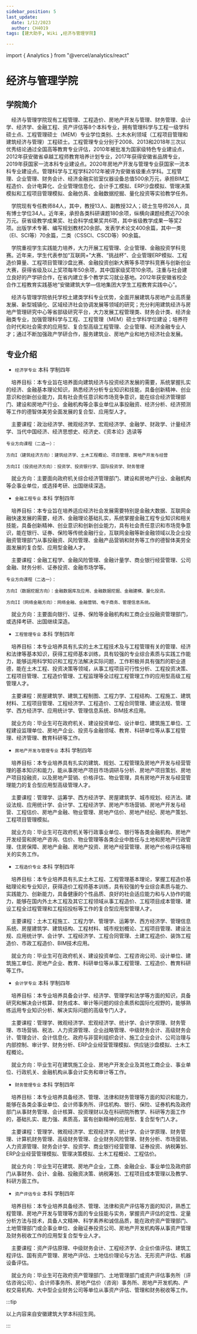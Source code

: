 ```yaml
---
sidebar_position: 5
last_update:
  date: 1/12/2023
  author: CH4019
tags: [建大助手, Wiki ,经济与管理学院]

---
```

import { Analytics } from "@vercel/analytics/react"
<Analytics/>

# 经济与管理学院

## 学院简介

&emsp;经济与管理学院现有工程管理、工程造价、房地产开发与管理、财务管理、会计学、经济学、金融工程、资产评估等8个本科专业，拥有管理科学与工程一级学科硕士点、工程管理硕士（MEM）专业学位类别、土木水利领域（工程项目管理和建筑经济与管理）工程硕士。工程管理专业分别于2008、2013和2018年三次以优秀结论通过全国高等教育专业评估，2010年被批准为国家级特色专业建设点，2012年获安徽省卓越工程师教育培养计划专业，2017年获得安徽省品牌专业，2019年获国家一流本科专业建设点。2020年房地产开发与管理专业获国家一流本科专业建设点。管理科学与工程学科2012年被评为安徽省级重点学科。工程管理、企业管理、财务会计、经济金融实验室仪器设备总值500余万元，承担BIM工程造价、会计电算化、企业管理信息化、会计手工模拟、ERP沙盘模拟、管理决策模拟和工程项目管理模拟、金融仿真、金融数据挖掘、量化投资等实验教学任务。

&emsp;学院现有专任教师84人，其中，教授13人、副教授32人；硕士生导师26人，具有博士学位34人。近年来，承担各类科研课题180余项，纵横向课题经费近700余万元。获省级教学成果奖、社会科学成果奖共6项，其中省级教学成果一等奖2项。出版学术专著、编写规划教材20余部。发表学术论文400余篇，其中一类（EI、SCI等）70余篇，二类（CSSCI、CSCD等）90余篇。

&emsp;学院重视学生实践能力培养，大力开展工程管理、企业管理、金融投资学科竞赛。近年来，学生代表参加“互联网+”大赛、“挑战杯”、企业管理ERP模拟、工程造价算量、工程项目管理沙盘比赛、金融投资创新大赛等多项学科竞赛与创新创业大赛，获得省级及以上奖项每年50余项，其中国家级奖项10余项。注重与社会建立良好的产学研合作，在省内建立多个教学实习就业基地。2012年获安徽省校企合作工程教育实践基地“安徽建筑大学—信地集团大学生工程教育实践中心”。

&emsp;经济与管理学院依托学校土建类学科专业优势，全面开展建筑与房地产业高质量发展、新型城镇化、区域经济社会协调发展等领域的研究；充分利用建筑经济与房地产管理研究中心等省部级研究平台，大力发展工程管理类、财务会计类、经济金融类专业，加强管理科学与工程、工程管理（MEM）硕士学科学位建设；培养符合时代和社会需求的应用型、复合型高级工程管理、企业管理、经济金融专业人才；通过不断加强政产学研合作，服务建筑业、房地产业和地方经济社会发展。

## 专业介绍

- `经济学专业`  本科  学制四年

&emsp;培养目标：本专业旨在培养面向建筑经济与投资经济发展的需要，系统掌握扎实的经济、金融基本理论知识，熟悉经济分析专业知识和技能，具备创新精神、创业意识和创新创业能力，具有社会责任意识和市场竞争意识，能在综合经济管理部门、建设和房地产行业、金融机构等企事业单位从事投融资、经济分析、经济预测等工作的德智体美劳全面发展的复合型、应用型人才。

&emsp;主要课程：政治经济学、微观经济学、宏观经济学、金融学、财政学、计量经济学、当代中国经济、经济思想史、经济史、《资本论》选读等

    专业方向课程（二选一）：

    方向I（建筑经济方向）：建筑经济学、土木工程概论、项目管理、房地产开发与经营

    方向II（投资经济方向）：投资学、投资银行学、国际投资学、财务管理

&emsp;就业方向：主要面向政府机关综合经济管理部门、建设和房地产行业、金融机构等企事业单位，或选择考研、出国继续深造。

- `金融工程专业`  本科  学制四年

&emsp;培养目标：本专业旨在培养适应经济社会发展需要特别是金融大数据、互联网金融快速发展的需要，经济、金融理论基础扎实，系统掌握金融工程专业知识和相关技能，具备创新精神、创业意识和创新创业能力，具有社会责任意识和市场竞争意识，能在银行、证券、保险等传统金融行业，互联网金融等新金融领域以及企业投融资管理部门从事投融资、风险管理、金融产品营销和财务等工作的德智体美劳全面发展的复合型、应用型金融人才。

&emsp;主要课程：金融工程学、金融风险管理、金融计量学、商业银行经营管理、公司金融、财务分析、证券投资、金融市场学等。

    专业方向课程（二选一）：

    方向I（数据挖掘方向）：金融数据库及应用、金融数据挖掘、金融建模、量化投资。

    方向II（网络金融方向）：网络金融、金融营销、电子商务、管理信息系统。

&emsp;就业方向：主要面向银行、证券、保险等金融机构和工商企业投融资管理部门，或选择考研、出国继续深造。

- `工程管理专业`  本科  学制四年

&emsp;培养目标：本专业培养具有扎实的土木工程技术及与工程管理有关的管理、经济和法律等基本知识，获得工程师基本训练，具有较强的专业综合素质与实践工作能力，能够运用科学知识和工程方法解决实际问题，工作积极并具有强烈的职业道德，能在土木工程、投资决策等领域，从事工程项目可行性分析、工程投资决策、工程项目管理、工程造价管理、工程监理等全过程工程管理工作的应用型高级工程管理人才。

&emsp;主要课程：房屋建筑学、建筑工程制图、工程力学、工程结构、工程施工、建筑材料、工程项目管理、工程经济学、工程造价、工程合同管理、建设法规、管理学、西方经济学、应用统计学、管理信息系统、BIM技术应用。

&emsp;就业方向：毕业生可在政府机关、建设投资单位、设计单位、建筑施工单位、工程建设监理单位、房地产企业、投资与金融领域、教育、科研单位等从事工程管理、经济管理、教育科研等工作。

- `房地产开发与管理专业`  本科  学制四年

&emsp;培养目标：本专业培养具有扎实的建筑、规划、工程管理及房地产开发与经营管理的基本知识和能力，能从事房地产项目市场调研与分析、房地产项目策划、房地产项目投融资，以及房地产营销、价格评估、物业管理，具有房地产开发与经营管理能力的复合型应用型高级管理人才。

&emsp;主要课程：管理学、运筹学、西方经济学、房屋建筑学、城市规划、经济法、建设法规、应用统计学、会计学、工程经济学、房地产市场营销、房地产开发与经营、工程估价、房地产金融、物业管理、房地产估价、房地产经纪、房地产策划、工程项目管理模拟。

&emsp;就业方向：毕业生可在政府机关等行政事业单位、银行等各类金融机构、房地产开发经营和房地产咨询、估价、物业管理等各类企业中胜任与土地和房地产行政管理、住房保障、房地产金融、房地产投资、房地产经营管理、房地产价格评估等相关的实务工作。

- `工程造价专业`  本科  学制四年

&emsp;培养目标：本专业培养具有扎实土木工程、工程管理基本理论，掌握工程造价基础理论和专业知识，获得造价工程师基本训练，具有较强的专业综合素质与能力、实践能力、创新能力，具备健康的个性品质、良好的社会适应能力和与人协作的能力，能够在国内外土木工程及其它工程领域从事工程造价、工程项目成本管理、建设工程全过程管理和工程招投标等工作的复合型应用型管理人才。

&emsp;主要课程：土木工程施工、工程力学、管理学、运筹学、西方经济学、管理信息系统、房屋建筑学、建筑结构、工程材料、城市规划概论、工程项目管理、建设法规、应用统计学、会计学、工程经济学、工程合同管理、土建工程造价、装饰工程造价、市政工程造价、BIM技术应用。

&emsp;就业方向：毕业生可在政府机关、建设投资单位、工程咨询公司、设计单位、建筑施工单位、房地产企业、教育、科研单位等从事工程管理、工程造价、教育科研等工作。

- `会计学专业`  本科  学制四年

&emsp;培养目标：本专业培养具备会计学、经济学、管理学和法学等方面的知识，具备研究和解决会计核算、财务成本、审计等问题的综合素质和国际化视野的，能够熟练运用专业知识分析、解决实际问题的高级专门人才。

&emsp;主要课程：管理学、微观经济学、宏观经济学、统计学、会计学原理、财务管理、市场营销、税法、人力资源管理、企业战略管理、中级财务会计、高级财务会计、管理会计、会计信息化、政府与非营利组织会计、施工企业会计、公司治理与内部控制、审计学、财务分析、ERP企业经营管理模拟、供应链沙盘模拟、土木工程概论。

&emsp;就业方向：毕业生可在建筑施工企业、房地产开发企业及其他工商企业、事业单位、行政机关、金融机构从事会计实务和审计等工作。

- `财务管理专业`  本科  学制四年

&emsp;培养目标：本专业培养具备经济、管理、法律和财务管理等方面的知识和能力，能够在各类企事业单位、会计师事务所、评估机构、银行、保险、证券机构及政府部门从事财务管理、会计核算、投资理财以及在科研院所教学、科研等方面工作的，基础扎实、能力强、素质高，富有创新精神的应用型、复合型专门人才。

&emsp;主要课程：管理学、微观经济学、宏观经济学、统计学、会计学原理、财务管理、计算机财务管理、高级财务管理、企业财务风险管理、财务分析、市场营销、人力资源管理、财务会计学、投资学、商业银行经营管理、证券投资、纳税筹划、ERP企业经营管理模拟、管理决策模拟、土木工程概论、工程估价。

&emsp;就业方向：毕业生可在建筑、房地产企业，工商、金融企业、事业单位及政府部门从事财务、会计、金融、投融资决策、纳税筹划、工程项目成本管理以及教学、科研方面工作。

- `资产评估专业`  本科  学制四年

&emsp;培养目标：本专业培养具备经济、管理、法律和资产评估等方面的知识，熟悉工程管理、房地产开发与管理等方面的专业技能与实务，掌握资产评估的定性、定量分析方法与技术，具备人文精神、科学素养和诚信品质，能在政府资产管理部门、土地管理部门或企事业单位、金融证券投资公司、房地产开发机构等从事资产管理及财务税收工作的应用型复合型专业人才。

&emsp;主要课程：资产评估原理、中级财务会计、工程经济学、企业价值评估、建筑工程评估、国有资产管理、房地产评估、土地估价理论与方法、无形资产评估、机器设备评估。

&emsp;就业方向：毕业生可在政府资产管理部门、土地管理部门或资产评估事务所（评估咨询公司）、会计师事务所、房地产估价（咨询）事务所、房地产开发机构、产权交易机构、大中型企业财务公司等单位从事资产评估、管理和财务税收等工作。

:::tip

以上内容来自安徽建筑大学本科招生网。

:::

